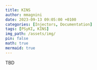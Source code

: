 ```yaml
---
title: KINS
author: mmagnini
date: 2023-09-13 09:05:00 +0100
categories: [Injectors, Documentation]
tags: [PSyKI, KINS]
img_path: /assets/img/
pin: false
math: true
mermaid: true
---
```


TBD
